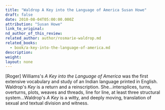 ```yaml
---
title: "Waldrop A Key into the Language of America Susan Howe"
draft: false
date: 2010-08-04T05:00:00.000Z
attribution: "Susan Howe"
link_to_original:
nd_author_of_this_review:
related_author: author/rosmarie-waldrop.md
related_books:
  - book/a-key-into-the-language-of-america.md
description:
weight:
layout: none
---
```

[Roger] Williams's *A Key into the Language of America* was the first extensive vocabulary and study of an Indian language printed in English. Waldrop's *Key* is a return and a reinscription. She...intersplices, turns, overturns, plots, weaves and threads, line for line, at least three structural system...Waldrop's *A Key* is a witty, and deeply moving, translation of sexual and textual division and witness.

